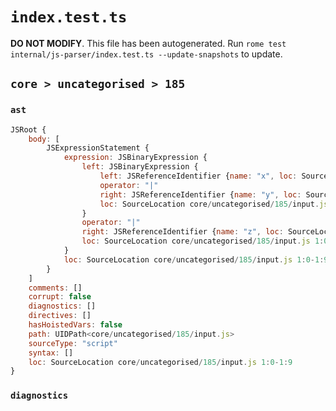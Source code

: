 # `index.test.ts`

**DO NOT MODIFY**. This file has been autogenerated. Run `rome test internal/js-parser/index.test.ts --update-snapshots` to update.

## `core > uncategorised > 185`

### `ast`

```javascript
JSRoot {
	body: [
		JSExpressionStatement {
			expression: JSBinaryExpression {
				left: JSBinaryExpression {
					left: JSReferenceIdentifier {name: "x", loc: SourceLocation core/uncategorised/185/input.js 1:0-1:1 (x)}
					operator: "|"
					right: JSReferenceIdentifier {name: "y", loc: SourceLocation core/uncategorised/185/input.js 1:4-1:5 (y)}
					loc: SourceLocation core/uncategorised/185/input.js 1:0-1:5
				}
				operator: "|"
				right: JSReferenceIdentifier {name: "z", loc: SourceLocation core/uncategorised/185/input.js 1:8-1:9 (z)}
				loc: SourceLocation core/uncategorised/185/input.js 1:0-1:9
			}
			loc: SourceLocation core/uncategorised/185/input.js 1:0-1:9
		}
	]
	comments: []
	corrupt: false
	diagnostics: []
	directives: []
	hasHoistedVars: false
	path: UIDPath<core/uncategorised/185/input.js>
	sourceType: "script"
	syntax: []
	loc: SourceLocation core/uncategorised/185/input.js 1:0-1:9
}
```

### `diagnostics`

```

```
